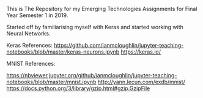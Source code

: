 This is The Repository for my Emerging Technologies Assignments for Final Year Semester 1 in 2019. 

Started off by familiarising myself with Keras and started working with Neural Networks.

Keras References:
https://github.com/ianmcloughlin/jupyter-teaching-notebooks/blob/master/keras-neurons.ipynb
https://keras.io/

MNIST References:

https://nbviewer.jupyter.org/github/ianmcloughlin/jupyter-teaching-notebooks/blob/master/mnist.ipynb
http://yann.lecun.com/exdb/mnist/
https://docs.python.org/3/library/gzip.html#gzip.GzipFile
